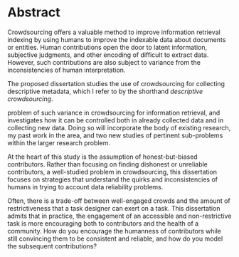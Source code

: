 Abstract
========

Crowdsourcing offers a valuable method to improve information retrieval indexing by using humans to improve the indexable data about documents or entities.
Human contributions open the door to latent information, subjective judgments, and other encoding of difficult to extract data.
However, such contributions are also subject to variance from the inconsistencies of human interpretation.

The proposed dissertation studies the use of crowdsourcing for collecting descriptive metadata, which I refer to by the shorthand _descriptive crowdsourcing_.

problem of such variance in crowdsourcing for information retrieval, and investigates how it can be controlled both in already collected data and in collecting new data.
Doing so will incorporate the body of existing research, my past work in the area, and two new studies of pertinent sub-problems within the larger research problem.

At the heart of this study is the assumption of honest-but-biased contributors.
Rather than focusing on finding dishonest or unreliable contributors, a well-studied problem in crowdsourcing, this dissertation focuses on strategies that understand the quirks and inconsistencies of humans in trying to account data reliability problems.

Often, there is a trade-off between well-engaged crowds and the amount of restrictiveness that a task designer can exert on a task.
This dissertation admits that in practice, the engagement of an accessible and non-restrictive task is more encouraging both to contributors and the health of a community.
How do you encourage the humanness<!-- I know this is a real word used in literature, but it seems awkward... --> of contributors while still convincing them to be consistent and reliable, and how do you model the subsequent contributions?
